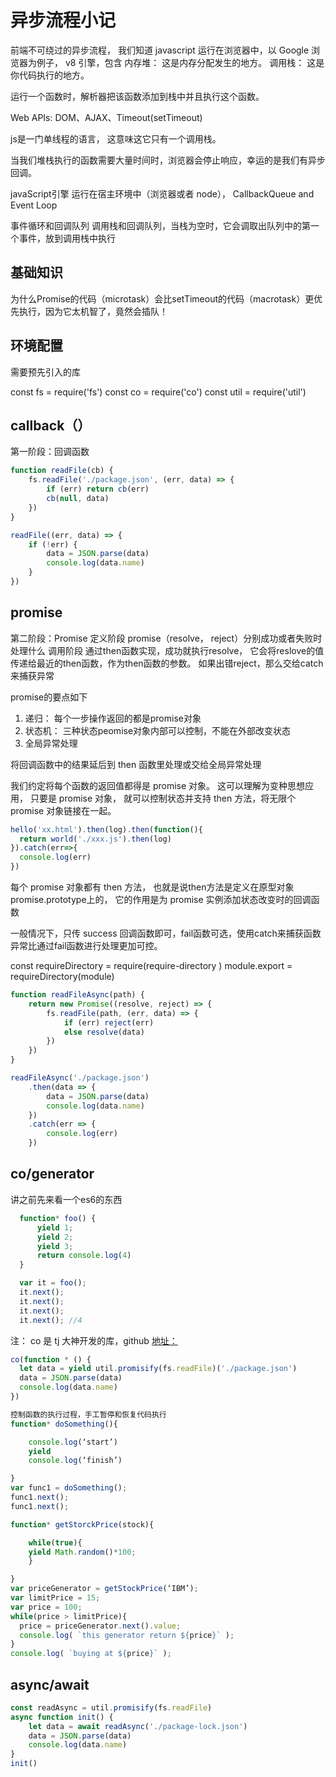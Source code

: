 # 异步流程小记

  前端不可绕过的异步流程， 我们知道 javascript 运行在浏览器中，以 Google 浏览器为例子，
  v8 引擎，包含 内存堆： 这是内存分配发生的地方。 调用栈： 这是你代码执行的地方。

  运行一个函数时，解析器把该函数添加到栈中并且执行这个函数。

  Web APIs: DOM、AJAX、Timeout(setTimeout)

  js是一门单线程的语言， 这意味这它只有一个调用栈。

  当我们堆栈执行的函数需要大量时间时，浏览器会停止响应，幸运的是我们有异步回调。

  javaScript引擎 运行在宿主环境中（浏览器或者 node），
  CallbackQueue  and Event Loop

  事件循环和回调队列
  调用栈和回调队列，当栈为空时，它会调取出队列中的第一个事件，放到调用栈中执行

## 基础知识

为什么Promise的代码（microtask）会比setTimeout的代码（macrotask）更优先执行，因为它太机智了，竟然会插队！

## 环境配置

需要预先引入的库

  const fs = require('fs')
  const co = require('co')
  const util = require('util')

## callback（）

第一阶段：回调函数

``` javascript
function readFile(cb) {
    fs.readFile('./package.json', (err, data) => {
        if (err) return cb(err)
        cb(null, data)
    })
}

readFile((err, data) => {
    if (!err) {
        data = JSON.parse(data)
        console.log(data.name)
    }
})
```

## promise

第二阶段：Promise
定义阶段  promise（resolve， reject）分别成功或者失败时处理什么
调用阶段  通过then函数实现，成功就执行resolve， 它会将reslove的值传递给最近的then函数，作为then函数的参数。 如果出错reject，那么交给catch来捕获异常

  promise的要点如下

  1. 递归： 每个一步操作返回的都是promise对象
  2. 状态机： 三种状态peomise对象内部可以控制，不能在外部改变状态
  3. 全局异常处理

将回调函数中的结果延后到 then 函数里处理或交给全局异常处理

我们约定将每个函数的返回值都得是 promise 对象。 这可以理解为变种思想应用， 只要是 promise 对象， 就可以控制状态并支持 then 方法，将无限个 promise 对象链接在一起。

```javascript
hello('xx.html').then(log).then(function(){
  return world('./xxx.js').then(log)
}).catch(err=>{
  console.log(err)
})

```

每个 promise 对象都有 then 方法， 也就是说then方法是定义在原型对象promise.prototype上的， 它的作用是为
promise 实例添加状态改变时的回调函数

一般情况下，只传 success 回调函数即可，fail函数可选，使用catch来捕获函数异常比通过fail函数进行处理更加可控。

const requireDirectory = require(require-directory )
module.export = requireDirectory(module)

``` javascript
function readFileAsync(path) {
    return new Promise((resolve, reject) => {
        fs.readFile(path, (err, data) => {
            if (err) reject(err)
            else resolve(data)
        })
    })
}

readFileAsync('./package.json')
    .then(data => {
        data = JSON.parse(data)
        console.log(data.name)
    })
    .catch(err => {
        console.log(err)
    })
```

## co/generator

讲之前先来看一个es6的东西

``` javascript
  function* foo() {
      yield 1;
      yield 2;
      yield 3;
      return console.log(4)
  }

  var it = foo();
  it.next();
  it.next();
  it.next();
  it.next(); //4
```

注： co 是 tj 大神开发的库，github [地址：](https://github.com/tj/co)

```javascript
co(function * () {
  let data = yield util.promisify(fs.readFile)('./package.json')
  data = JSON.parse(data)
  console.log(data.name)
})

控制函数的执行过程，手工暂停和恢复代码执行
function* doSomething(){

	console.log(‘start’)
	yield
	console.log(‘finish’)

}
var func1 = doSomething(); 
func1.next(); 
func1.next(); 

function* getStorckPrice(stock){

	while(true){
	yield Math.random()*100;
	}

}
var priceGenerator = getStockPrice(‘IBM’); 
var limitPrice = 15; 
var price = 100; 
while(price > limitPrice){
  price = priceGenerator.next().value; 
  console.log( `this generator return ${price}` ); 
}
console.log( `buying at ${price}` ); 

```

## async/await

``` javascript
const readAsync = util.promisify(fs.readFile)
async function init() {
    let data = await readAsync('./package-lock.json')
    data = JSON.parse(data)
    console.log(data.name)
}
init()
```
